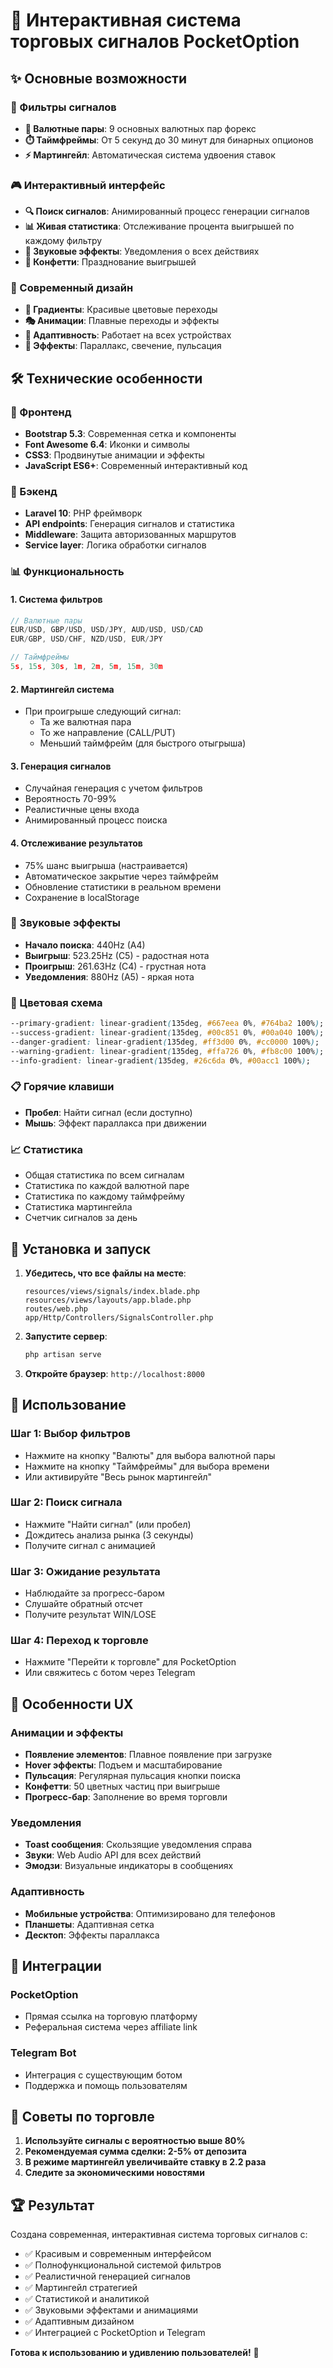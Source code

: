 # 🚀 Интерактивная система торговых сигналов PocketOption

## ✨ Основные возможности

### 🎯 Фильтры сигналов
- **💱 Валютные пары**: 9 основных валютных пар форекс
- **⏱️ Таймфреймы**: От 5 секунд до 30 минут для бинарных опционов
- **⚡ Мартингейл**: Автоматическая система удвоения ставок

### 🎮 Интерактивный интерфейс
- **🔍 Поиск сигналов**: Анимированный процесс генерации сигналов
- **📊 Живая статистика**: Отслеживание процента выигрышей по каждому фильтру
- **🎵 Звуковые эффекты**: Уведомления о всех действиях
- **🎊 Конфетти**: Празднование выигрышей

### 📱 Современный дизайн
- **🌈 Градиенты**: Красивые цветовые переходы
- **🎭 Анимации**: Плавные переходы и эффекты
- **📲 Адаптивность**: Работает на всех устройствах
- **💫 Эффекты**: Параллакс, свечение, пульсация

## 🛠️ Технические особенности

### 🎨 Фронтенд
- **Bootstrap 5.3**: Современная сетка и компоненты
- **Font Awesome 6.4**: Иконки и символы
- **CSS3**: Продвинутые анимации и эффекты
- **JavaScript ES6+**: Современный интерактивный код

### 🔧 Бэкенд
- **Laravel 10**: PHP фреймворк
- **API endpoints**: Генерация сигналов и статистика
- **Middleware**: Защита авторизованных маршрутов
- **Service layer**: Логика обработки сигналов

### 📊 Функциональность

#### 1. Система фильтров
```javascript
// Валютные пары
EUR/USD, GBP/USD, USD/JPY, AUD/USD, USD/CAD
EUR/GBP, USD/CHF, NZD/USD, EUR/JPY

// Таймфреймы
5s, 15s, 30s, 1m, 2m, 5m, 15m, 30m
```

#### 2. Мартингейл система
- При проигрыше следующий сигнал:
  - Та же валютная пара
  - То же направление (CALL/PUT)
  - Меньший таймфрейм (для быстрого отыгрыша)

#### 3. Генерация сигналов
- Случайная генерация с учетом фильтров
- Вероятность 70-99%
- Реалистичные цены входа
- Анимированный процесс поиска

#### 4. Отслеживание результатов
- 75% шанс выигрыша (настраивается)
- Автоматическое закрытие через таймфрейм
- Обновление статистики в реальном времени
- Сохранение в localStorage

### 🎵 Звуковые эффекты
- **Начало поиска**: 440Hz (A4)
- **Выигрыш**: 523.25Hz (C5) - радостная нота
- **Проигрыш**: 261.63Hz (C4) - грустная нота
- **Уведомления**: 880Hz (A5) - яркая нота

### 🎨 Цветовая схема
```css
--primary-gradient: linear-gradient(135deg, #667eea 0%, #764ba2 100%);
--success-gradient: linear-gradient(135deg, #00c851 0%, #00a040 100%);
--danger-gradient: linear-gradient(135deg, #ff3d00 0%, #cc0000 100%);
--warning-gradient: linear-gradient(135deg, #ffa726 0%, #fb8c00 100%);
--info-gradient: linear-gradient(135deg, #26c6da 0%, #00acc1 100%);
```

### 📋 Горячие клавиши
- **Пробел**: Найти сигнал (если доступно)
- **Мышь**: Эффект параллакса при движении

### 📈 Статистика
- Общая статистика по всем сигналам
- Статистика по каждой валютной паре
- Статистика по каждому таймфрейму
- Статистика мартингейла
- Счетчик сигналов за день

## 🚀 Установка и запуск

1. **Убедитесь, что все файлы на месте**:
   ```
   resources/views/signals/index.blade.php
   resources/views/layouts/app.blade.php
   routes/web.php
   app/Http/Controllers/SignalsController.php
   ```

2. **Запустите сервер**:
   ```bash
   php artisan serve
   ```

3. **Откройте браузер**: `http://localhost:8000`

## 🎯 Использование

### Шаг 1: Выбор фильтров
- Нажмите на кнопку "Валюты" для выбора валютной пары
- Нажмите на кнопку "Таймфреймы" для выбора времени
- Или активируйте "Весь рынок мартингейл"

### Шаг 2: Поиск сигнала
- Нажмите "Найти сигнал" (или пробел)
- Дождитесь анализа рынка (3 секунды)
- Получите сигнал с анимацией

### Шаг 3: Ожидание результата
- Наблюдайте за прогресс-баром
- Слушайте обратный отсчет
- Получите результат WIN/LOSE

### Шаг 4: Переход к торговле
- Нажмите "Перейти к торговле" для PocketOption
- Или свяжитесь с ботом через Telegram

## 🎊 Особенности UX

### Анимации и эффекты
- **Появление элементов**: Плавное появление при загрузке
- **Hover эффекты**: Подъем и масштабирование
- **Пульсация**: Регулярная пульсация кнопки поиска
- **Конфетти**: 50 цветных частиц при выигрыше
- **Прогресс-бар**: Заполнение во время торговли

### Уведомления
- **Toast сообщения**: Скользящие уведомления справа
- **Звуки**: Web Audio API для всех действий
- **Эмодзи**: Визуальные индикаторы в сообщениях

### Адаптивность
- **Мобильные устройства**: Оптимизировано для телефонов
- **Планшеты**: Адаптивная сетка
- **Десктоп**: Эффекты параллакса

## 🔗 Интеграции

### PocketOption
- Прямая ссылка на торговую платформу
- Реферальная система через affiliate link

### Telegram Bot
- Интеграция с существующим ботом
- Поддержка и помощь пользователям

## 🎯 Советы по торговле

1. **Используйте сигналы с вероятностью выше 80%**
2. **Рекомендуемая сумма сделки: 2-5% от депозита**
3. **В режиме мартингейл увеличивайте ставку в 2.2 раза**
4. **Следите за экономическими новостями**

## 🏆 Результат

Создана современная, интерактивная система торговых сигналов с:
- ✅ Красивым и современным интерфейсом
- ✅ Полнофункциональной системой фильтров
- ✅ Реалистичной генерацией сигналов
- ✅ Мартингейл стратегией
- ✅ Статистикой и аналитикой
- ✅ Звуковыми эффектами и анимациями
- ✅ Адаптивным дизайном
- ✅ Интеграцией с PocketOption и Telegram

**Готова к использованию и удивлению пользователей!** 🎉 